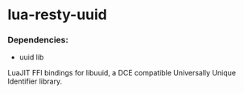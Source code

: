 lua-resty-uuid
==============

### Dependencies:
* uuid lib

LuaJIT FFI bindings for libuuid, a DCE compatible Universally Unique Identifier library.

